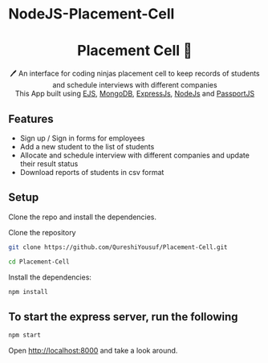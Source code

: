 # NodeJS-Placement-Cell

 <h1 align="center">Placement Cell  📝</h1> 
<p align="center">
 🖊️ An interface for coding ninjas placement cell to keep records of students and schedule interviews with different companies <br>
     This App built using <a href="https://ejs.co/">EJS</a>, <a href="https://www.mongodb.com/">MongoDB</a>, <a href="https://expressjs.com/">ExpressJs</a>, <a href="https://nodejs.org/en/">NodeJs</a> and <a href="http://www.passportjs.org/">PassportJS</a>
</p>

## Features

- Sign up / Sign in forms for employees
- Add a new student to the list of students
- Allocate and schedule interview with different companies and update their result status
- Download reports of students in csv format

## Setup

Clone the repo and install the dependencies.

Clone the repository

```bash
git clone https://github.com/QureshiYousuf/Placement-Cell.git
```

```bash
cd Placement-Cell
```

Install the dependencies:

```bash
npm install
```

## To start the express server, run the following

```bash
npm start
```

Open [http://localhost:8000](http://localhost:8000) and take a look around.

<!-- "mongodb": "^5.8.1", -->
